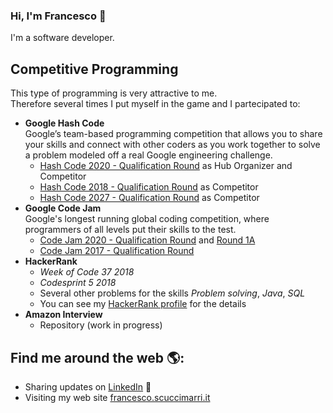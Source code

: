 ### Hi, I'm Francesco 👋

I'm a software developer.

## Competitive Programming
This type of programming is very attractive to me. </br>
Therefore several times I put myself in the game and I partecipated to:
* <b>Google Hash Code</b></br> Google’s team-based programming competition that allows you to share your skills and connect with other coders as you work together to solve a problem modeled off a real Google engineering challenge.
  * [Hash Code 2020 - Qualification Round](https://web.archive.org/web/20201008164840/https://klopotekhashcode2020.github.io/) as Hub Organizer and Competitor
  * [Hash Code 2018 - Qualification Round](https://github.com/Competitive-Programming-2/HashCode2018-QualificationRound) as Competitor
  * [Hash Code 2027 - Qualification Round](https://github.com/Competitive-Programming-2/HashCode2017-QualificationRound) as Competitor
* <b>Google Code Jam</b> </br> Google's longest running global coding competition, where programmers of all levels put their skills to the test.
  * [Code Jam 2020 - Qualification Round](https://github.com/Competitive-Programming-2/CodeJam2017-QualificationRound) and [Round 1A](https://github.com/Competitive-Programming-2/CodeJam2017-Round1A)
  * [Code Jam 2017 - Qualification Round](https://github.com/Competitive-Programming-2/CodeJam2020-QualificationRound)
* <b>HackerRank</b>
  * <i>Week of Code 37 2018</i>
  * <i>Codesprint 5 2018</i>
  * Several other problems for the skills <i>Problem solving</i>, <i>Java</i>, <i>SQL</i>
  * You can see my [HackerRank profile](https://www.hackerrank.com/frascu) for the details
* <b> Amazon Interview </b> 
  * Repository (work in progress)
  

## Find me around the web 🌎: 
- Sharing updates on <a href="https://www.linkedin.com/in/francesco-scuccimarri/">LinkedIn</a> 💼
- Visiting my web site <a href="https://francesco.scuccimarri.it">francesco.scuccimarri.it</a>
<!--
**frascu/frascu** is a ✨ _special_ ✨ repository because its `README.md` (this file) appears on your GitHub profile.

Here are some ideas to get you started:

- 🔭 I’m currently working on ...
- 🌱 I’m currently learning ...
- 👯 I’m looking to collaborate on ...
- 🤔 I’m looking for help with ...
- 💬 Ask me about ...
- 📫 How to reach me: ...
- 😄 Pronouns: ...
- ⚡ Fun fact: ...
-->
